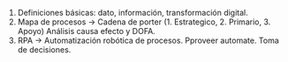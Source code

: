 

1. Definiciones básicas: dato, información, transformación digital.
2. Mapa de procesos -> Cadena de porter (1. Estrategico, 2. Primario, 3. Apoyo) Análisis causa efecto y DOFA.
3. RPA -> Automatización robótica de procesos. Pproveer automate. Toma de decisiones.